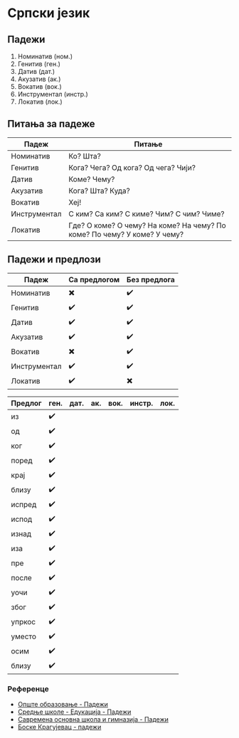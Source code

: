 # Српски језик

## Падежи

1. Номинатив (ном.)
2. Генитив (ген.)
3. Датив (дат.)
4. Акузатив (ак.)
5. Вокатив (вок.)
6. Инструментал (инстр.)
7. Локатив (лок.)

## Питања за падеже

| Падеж        | Питање |
| -----------  | ------ |
| Номинатив    | Ко? Шта? |
| Генитив      | Кога? Чега? Од кога? Од чега? Чији? |
| Датив        | Коме? Чему? |
| Акузатив     | Кога? Шта? Куда? |
| Вокатив      | Хеј! |
| Инструментал | С ким? Са ким? С киме? Чим? С чим? Чиме? |
| Локатив      | Где? О коме? О чему? На коме? На чему? По коме? По чему? У коме? У чему? |

## Падежи и предлози

| Падеж        | Са предлогом | Без предлога |  
| -----------  | ------ | ------ |
| Номинатив    | ✖️ | ✔️ |
| Генитив      | ✔️ | ✔️ |
| Датив        | ✔️ | ✔️ |
| Акузатив     | ✔️ | ✔️ |
| Вокатив      | ✖️ | ✔️ |
| Инструментал | ✔️ | ✔️ |
| Локатив      | ✔️ | ✖️ |

| Предлог      | ген. | дат. | ак. | вок. | инстр. | лок. |  
| -------      | ---  | ---  | --- | ---  | ---    | ---  |  
| из           | ✔️  |      |     |      |        |      | 
| од           | ✔️  |      |     |      |        |      |
| ког          | ✔️  |      |     |      |        |      |
| поред        | ✔️  |      |     |      |        |      |
| крај         | ✔️  |      |     |      |        |      |
| близу        | ✔️  |      |     |      |        |      |
| испред       | ✔️  |      |     |      |        |      |
| испод        | ✔️  |      |     |      |        |      |
| изнад        | ✔️  |      |     |      |        |      |
| иза          | ✔️  |      |     |      |        |      |
| пре          | ✔️  |      |     |      |        |      |
| после        | ✔️  |      |     |      |        |      |
| уочи         | ✔️  |      |     |      |        |      |
| због         | ✔️  |      |     |      |        |      |
| упркос       | ✔️  |      |     |      |        |      |
| уместо       | ✔️  |      |     |      |        |      |
| осим         | ✔️  |      |     |      |        |      |
| близу        | ✔️  |      |     |      |        |      |



### Референце

- [Опште образовање - Падежи](https://www.opsteobrazovanje.in.rs/srpski-jezik/gramatika/padezi/)
- [Средње школе - Едукација - Падежи](https://srednjeskole.edukacija.rs/srpski-jezik/gramatika/padezi-u-srpskom-jeziku)
- [Савремена основна школа и гимназија - Падежи](https://www.savremena-osnovna.edu.rs/kako-najlakse-nauciti-padeze/)
- [Боске Крагујевац - падежи](https://www.boske.rs/stranice/padezi.html)






<!-- Contributors -->

<!-- https://docs.github.com/en/get-started/writing-on-github/getting-started-with-writing-and-formatting-on-github/basic-writing-and-formatting-syntax#links 

https://docs.github.com/en/get-started/writing-on-github/working-with-advanced-formatting


`1234567890'+
~!"#$%&/()=?*
љњертзуиопшђ
асдфгхјклчћж
ѕџцвбнм,.-

-->
